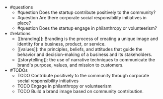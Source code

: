 - #questions
	- #question Does the startup contribute positively to the community?
	- #question Are there corporate social responsibility initiatives in place?
	- #question Does the startup engage in philanthropy or volunteerism?
- #relations
	- [[branding]]: Branding is the process of creating a unique image and identity for a business, product, or service.
	- [[values]]: the principles, beliefs, and attitudes that guide the behavior and decision-making of a business and its stakeholders.
	- [[storytelling]]: the use of narrative techniques to communicate the brand's purpose, values, and mission to customers.
- #TODOs
	- TODO Contribute positively to the community through corporate social responsibility initiatives
	- TODO  Engage in philanthropy or volunteerism
	- TODO  Build a brand image based on community contribution.

